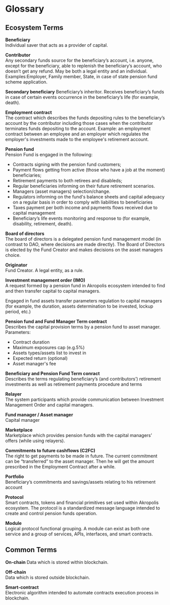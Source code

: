 # Glossary

## Ecosystem Terms

**Beneficiary**   
Individual saver that acts as a provider of capital.

**Contributor**  
Any secondary funds source for the beneficiary’s account, i.e. anyone, except for the beneficiary, able to replenish the beneficiary’s account, who doesn’t get any refund. May be both a legal entity and an individual.
Examples:Employer, Family member, State, in case of state pension fund scheme application. 

**Secondary beneficiary**
Beneficiary’s inheritor. Receives beneficiary’s funds in case of certain events occurrence in the beneficiary’s life (for example, death).


**Employment contract**   
The contract which describes the funds depositing rules to the beneficiary’s account by the contributor including those cases when the contributor terminates funds depositing to the account. 
Example: an employment contract between an employee and an employer which regulates the employer's investments made to the employee's retirement account.


**Pension fund**  
Pension Fund is engaged in the following:

- Contracts signing with the pension fund customers;
- Payment flows getting from active (those who have a job at the moment) beneficiaries;
- Retirement payments to both retirees and disableds;
- Regular beneficiaries informing on their future retirement scenarios.
- Managers (asset managers) selection/change.
- Regulators informing on the fund's balance sheets and capital adequacy on a regular basis in order to comply with liabilities to beneficiaries
- Taxes payment per both income and payments flows received due to capital management
- Beneficiary’s life events monitoring and response to (for example, disability, retirement, death).

**Board of directors**  
The board of directors is a delegated pension fund management model (in contrast to DAO, where decisions are made directly). The Board of Directors is elected by the Fund Creator and makes decisions on the asset managers choice.

**Originator**  
Fund Creator. A legal entity, as a rule.

**Investment management order (IMO)**  
A request formed by a pension fund in Akropolis ecosystem intended to find and then transfer capital to capital managers.

Engaged in fund assets transfer parameters regulation to capital managers (for example, the duration, assets determination to be invested, lockup period, etc.)

**Pension fund and Fund Manager Term contract**  
Describes the capital provision terms by a pension fund to asset manager. Parameters: 
- Contract duration
- Maximum exposures cap (e.g.5%)
- Assets types/assets list to invest in
- Expected return (optional)
- Asset manager's fee

**Beneficiary and Pension Fund Term conract**  
Describes the terms regulating beneficiary’s (and contributors’) retirement investments as well as retirement payments procedure and terms

**Relayer**  
The system participants which provide communication between Investment Management Order and capital managers. 

**Fund manager / Asset manager**  
Capital manager

**Marketplace**  
Marketplace which provides pension funds with the capital managers’ offers (while using relayers).

**Commitments to future cashflows (C2FC)**  
The right to get payments to be made in future. The current commitment can be “transferred” to the asset manager. Then he will get the amount prescribed in the Employment Contract after a while.

**Portfolio**  
Beneficiary’s commitments and savings/assets relating to his retirement account


**Protocol**  
Smart contracts, tokens and financial primitives set used within Akropolis ecosystem. The protocol is a standardized message language intended to create and control pension funds operation.

**Module**  
Logical protocol functional grouping. A module can exist as both one service and a group of services, APIs, interfaces, and smart contracts.



## Common Terms

**On-chain**
Data which is stored within blockchain.

**Off-chain**  
Data which is stored outside blockchain.

**Smart-contract**  
Electronic algorithm intended to automate contracts execution process in blockchain.
